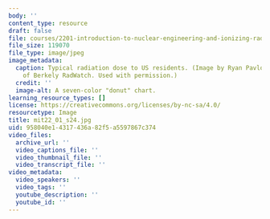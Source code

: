 ```yaml
---
body: ''
content_type: resource
draft: false
file: courses/2201-introduction-to-nuclear-engineering-and-ionizing-radiation/mit22_01_s24.jpg
file_size: 119070
file_type: image/jpeg
image_metadata:
  caption: Typical radiation dose to US residents. (Image by Ryan Pavlovsky. Courtesy
    of Berkely RadWatch. Used with permission.)
  credit: ''
  image-alt: A seven-color "donut" chart.
learning_resource_types: []
license: https://creativecommons.org/licenses/by-nc-sa/4.0/
resourcetype: Image
title: mit22_01_s24.jpg
uid: 958040e1-4317-436a-82f5-a5597867c374
video_files:
  archive_url: ''
  video_captions_file: ''
  video_thumbnail_file: ''
  video_transcript_file: ''
video_metadata:
  video_speakers: ''
  video_tags: ''
  youtube_description: ''
  youtube_id: ''
---
```


